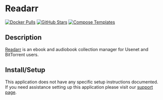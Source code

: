 # Readarr

[![Docker Pulls](https://img.shields.io/docker/pulls/linuxserver/readarr?style=flat-square&color=607D8B&label=docker%20pulls&logo=docker)](https://hub.docker.com/r/linuxserver/readarr)
[![GitHub Stars](https://img.shields.io/github/stars/linuxserver/docker-readarr?style=flat-square&color=607D8B&label=github%20stars&logo=github)](https://github.com/linuxserver/docker-readarr)
[![Compose Templates](https://img.shields.io/static/v1?style=flat-square&color=607D8B&label=compose&message=templates)](https://github.com/GhostWriters/DockSTARTer/tree/main/compose/.apps/readarr)

## Description

[Readarr](https://github.com/Readarr/Readarr) is an ebook and audiobook collection manager for Usenet and BitTorrent users.

## Install/Setup

This application does not have any specific setup instructions documented. If
you need assistance setting up this application please visit our
[support page](https://dockstarter.com/basics/support/).
